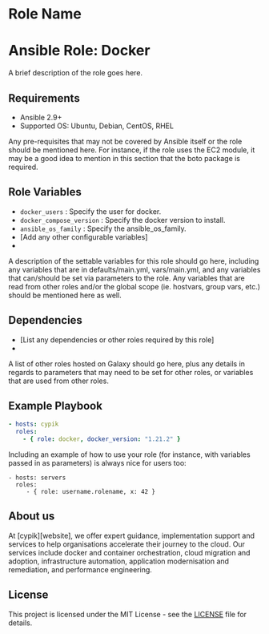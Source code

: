 Role Name
=========
# Ansible Role: Docker

A brief description of the role goes here.

Requirements
------------
- Ansible 2.9+
- Supported OS: Ubuntu, Debian, CentOS, RHEL

Any pre-requisites that may not be covered by Ansible itself or the role should be mentioned here. For instance, if the role uses the EC2 module, it may be a good idea to mention in this section that the boto package is required.

Role Variables
--------------
- `docker_users` : Specify the user for docker.
- `docker_compose_version` : Specify the docker version to install.
- `ansible_os_family` : Specify the ansible_os_family.
- [Add any other configurable variables]
-
A description of the settable variables for this role should go here, including any variables that are in defaults/main.yml, vars/main.yml, and any variables that can/should be set via parameters to the role. Any variables that are read from other roles and/or the global scope (ie. hostvars, group vars, etc.) should be mentioned here as well.

Dependencies
------------
- [List any dependencies or other roles required by this role]
-
A list of other roles hosted on Galaxy should go here, plus any details in regards to parameters that may need to be set for other roles, or variables that are used from other roles.

Example Playbook
----------------

```yaml
- hosts: cypik
  roles:
    - { role: docker, docker_version: "1.21.2" }

```

Including an example of how to use your role (for instance, with variables passed in as parameters) is always nice for users too:

    - hosts: servers
      roles:
         - { role: username.rolename, x: 42 }

## About us

At [cypik][website], we offer expert guidance, implementation support and services to help organisations accelerate their journey to the cloud. Our services include docker and container orchestration, cloud migration and adoption, infrastructure automation, application modernisation and remediation, and performance engineering.

License
-------
This project is licensed under the MIT License - see the [LICENSE](https://github.com/cypik/ansible-role-docker/blob/master/LICENSE) file for details.
